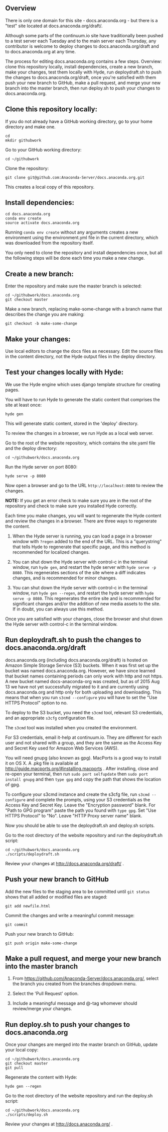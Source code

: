 ## Overview

There is only one domain for this site - docs.anaconda.org - but there is a "test" site located at docs.anaconda.org/draft/.

Although some parts of the continuum.io site have traditionally been pushed to a test server each Tuesday and to the main server each Thursday, any contributor is welcome to deploy changes to docs.anaconda.org/draft and to docs.anaconda.org at any time.

The process for editing docs.anaconda.org contains a few steps. Overview: clone this repository locally, install dependencies, create a new branch, make your changes, test them locally with Hyde, run deploydraft.sh to push the changes to docs.anaconda.org/draft, once you're satisfied with them push your new branch to GitHub, make a pull request, and merge your new branch into the master branch, then run deploy.sh to push your changes to docs.anaconda.org.

## Clone this repository locally:

If you do not already have a GitHub working directory, go to your home directory and make one.

```
cd
mkdir githubwork
```

Go to your GitHub working directory:

``cd ~/githubwork``

Clone the repository:

``git clone git@github.com:Anaconda-Server/docs.anaconda.org.git``

This creates a local copy of this repository.

## Install dependencies:

```
cd docs.anaconda.org
conda env create
source activate docs.anaconda.org
```

Running `conda env create` without any arguments creates a new environment using the environment.yml file in the current directory, which was downloaded from the repository itself.

You only need to clone the repository and install dependencies once, but all the following steps will be done each time you make a new change.

## Create a new branch:

Enter the repository and make sure the master branch is selected:

```
cd ~/githubwork/docs.anaconda.org
git checkout master
```

Make a new branch, replacing make-some-change with a branch name that describes the change you are making:

``git checkout -b make-some-change``

## Make your changes:

Use local editors to change the docs files as necessary. Edit the source files in the content directory, not the Hyde output files in the deploy directory.

## Test your changes locally with Hyde:

We use the Hyde engine which uses django template structure for creating pages.

You will have to run Hyde to generate the static content that comprises the site at least once:

``hyde gen``

This will generate static content, stored in the 'deploy' directory.

To review the changes in a browser, we run Hyde as a local web server.

Go to the root of the website repository, which contains the site.yaml file and the deploy directory:

``cd ~/githubwork/docs.anaconda.org``

Run the Hyde server on port 8080:

``hyde serve -p 8080``

Now open a browser and go to the URL ``http://localhost:8080`` to review the changes.

**NOTE:** If you get an error check to make sure you are in the root of the repository and check to make sure you installed Hyde correctly.

Each time you make changes, you will want to regenerate the Hyde content and review the changes in a browser. There are three ways to regenerate the content.

1) When the Hyde server is running, you can load a page in a browser window with ``?regen`` added to the end of the URL. This is a "querystring" that tells Hyde to regenerate that specific page, and this method is recommended for localized changes.

2) You can shut down the Hyde server with control-c in the terminal window, run ``hyde gen``, and restart the hyde server with ``hyde serve -p 8080``. This regenerates sections of the site where a diff indicates changes, and is recommended for minor changes.

3) You can shut down the Hyde server with control-c in the terminal window, run ``hyde gen --regen``, and restart the hyde server with ``hyde serve -p 8080``. This regenerates the entire site and is recommended for significant changes and/or the addition of new media assets to the site. If in doubt, you can always use this method.

Once you are satisfied with your changes, close the browser and shut down the Hyde server with control-c in the terminal window.

## Run deploydraft.sh to push the changes to docs.anaconda.org/draft

docs.anaconda.org (including docs.anaconda.org/draft) is hosted on Amazon Simple Storage Service (S3) buckets. When it was first set up the bucket was named docs.anaconda.org. However, we have since learned that bucket names containing periods can only work with http and not https. A new bucket named docs-anaconda-org was created, but as of 2015 Aug 13 we have not yet successfully migrated to it and are currently using docs.anaconda.org and http only for both uploading and downloading. This means that when you run ``s3cmd --configure`` you will have to set the "Use HTTPS Protocol" option to no.

To deploy to the S3 bucket, you need the `s3cmd` tool, relevant S3 credentials, and an appropriate `s3cfg` configuration file.

The `s3cmd` tool was installed when you created the environment.

For S3 credentials, email it-help at continuum.io. They are different for each user and not shared with a group, and they are the same as the Access Key and Secret Key used for Amazon Web Services (AWS).

You will need gnupg (also known as gpg). MacPorts is a good way to install it on OS X. A .pkg file is available at http://guide.macports.org/#installing.macports . After installing, close and re-open your terminal, then run ``sudo port selfupdate`` then ``sudo port install gnupg`` and then ``type gpg`` and copy the path that shows the location of gpg.

To configure your s3cmd instance and create the s3cfg file, run ``s3cmd --configure`` and complete the prompts, using your S3 credentials as the Access Key and Secret Key. Leave the "Encryption password" blank. For "Path to GPG program" paste the path you found with ``type gpg``. Set "Use HTTPS Protocol" to "No". Leave "HTTP Proxy server name" blank.

Now you should be able to use the deploydraft.sh and deploy.sh scripts.

Go to the root directory of the website repository and run the deploydraft.sh script:

```
cd ~/githubwork/docs.anaconda.org
./scripts/deploydraft.sh
```

Review your changes at http://docs.anaconda.org/draft/ .

## Push your new branch to GitHub

Add the new files to the staging area to be committed until ``git status`` shows that all added or modified files are staged:

``git add newfile.html``

Commit the changes and write a meaningful commit message:

``git commit``

Push your new branch to GitHub:

``git push origin make-some-change``

## Make a pull request, and merge your new branch into the master branch

1) From https://github.com/Anaconda-Server/docs.anaconda.org/, select the branch you created from the branches dropdown menu.

2) Select the 'Pull Request' option.

3) Include a meaningful message and @-tag whomever should review/merge your changes.

## Run deploy.sh to push your changes to docs.anaconda.org

Once your changes are merged into the master branch on GitHub, update your local copy:

```
cd ~/githubwork/docs.anaconda.org
git checkout master
git pull
```

Regenerate the content with Hyde:

``hyde gen --regen``

Go to the root directory of the website repository and run the deploy.sh script:

```
cd ~/githubwork/docs.anaconda.org
./scripts/deploy.sh
```

Review your changes at http://docs.anaconda.org/ .
